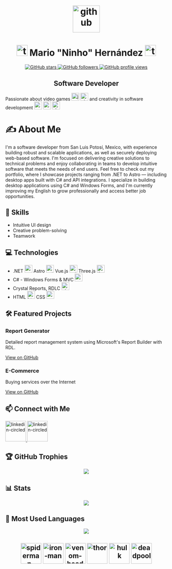 <h1 align="center"> <img width="84" height="84" src="https://img.icons8.com/arcade/64/github.png" alt="github"/></h1>
<h1 align="center">
  <img width="34" height="34" src="https://img.icons8.com/arcade/64/test-account.png" alt="test-account"/>
  Mario "Ninho" Hernández
  <img width="34" height="34" src="https://img.icons8.com/arcade/64/tiktok-verified-account.png" alt="tiktok-verified-account"/>
</h1>
<p align="center">
  <a href="https://github.com/ninhoProgrammer?tab=repositories&sort=stargazers">
    <img alt="GitHub stars" src="https://img.shields.io/github/stars/ninhoProgrammer?style=for-the-badge&logo=github" />
  </a>
  <a href="https://github.com/ninhoProgrammer?tab=followers">
    <img alt="GitHub followers" src="https://img.shields.io/github/followers/ninhoProgrammer?style=for-the-badge&logo=github" />
  </a>
  <a href="https://github.com/ninhoProgrammer/">
    <img alt="GitHub profile views" src="https://komarev.com/ghpvc/?username=ninhoProgrammer&style=for-the-badge" />
  </a>
</p>

<h2 align="center">Software Developer</h2>
<p>
  Passionate about video games
  <img width="24" height="24" src="https://img.icons8.com/arcade/64/james-bond.png" alt="james-bond"/>
  <img width="24" height="24" src="https://img.icons8.com/arcade/64/nintendo-switch-logo.png" alt="nintendo-switch-logo"/>
  and creativity in software development
  <img width="24" height="24" src="https://img.icons8.com/arcade/64/repository.png" alt="repository"/>
  <img width="24" height="24" src="https://img.icons8.com/arcade/64/source-code.png" alt="source-code"/>
  <img width="24" height="24" src="https://img.icons8.com/arcade/64/checklist.png" alt="checklist"/>
</p>
<h1>✍️ About Me</h1>
<p>
  I'm a software developer from San Luis Potosí, Mexico, with experience building robust and scalable applications, as well as securely deploying web-based software. I'm focused on delivering creative solutions to technical problems and enjoy collaborating in teams to develop intuitive software that meets the needs of end users. Feel free to check out my portfolio, where I showcase projects ranging from .NET to Astro — including desktop apps built with C# and API integrations. I specialize in building desktop applications using C# and Windows Forms, and I'm currently improving my English to grow professionally and access better job opportunities.
</p>

<div class="container">
  <h2>🧰 Skills</h2>
  <ul>
    <li>Intuitive UI design</li>
    <li>Creative problem-solving</li>
    <li>Teamwork</li>
  </ul>

  <h2>💻 Technologies</h2>
  <ul>
    <li>.NET <img width="24" height="24" src="https://img.icons8.com/color/48/net-framework.png" alt="net-framework"/> Astro <img width="24" height="24" src="https://img.icons8.com/?size=100&id=kXuRhjMIeKhk&format=png&color=000000" alt="astro"/> Vue.js <img width="24" height="24" src="https://img.icons8.com/?size=100&id=rY6agKizO9eb&format=png&color=000000" alt="astro"/> Three.js <img width="24" height="24" src="https://img.icons8.com/?size=100&id=j0beBVnUo5dZ&format=png&color=000000" alt="threejs"/></li>
    <li>C# - Windows Forms & MVC <img width="24" height="24" src="https://img.icons8.com/nolan/64/c-sharp-logo.png" alt="c-sharp-logo"/></li>
    <li>Crystal Reports, RDLC <img width="24" height="24" src="https://img.icons8.com/arcade/64/pie-chart-report.png" alt="pie-chart-report"/></li>
    <li>HTML <img width="24" height="24" src="https://img.icons8.com/arcade/64/html-5.png" alt="html-5"/> CSS <img width="24" height="24" src="https://img.icons8.com/fluency/48/css3.png" alt="css3"/></li>
  </ul>

  <h2>🛠️ Featured Projects</h2>
  <div class="projects">
    <div class="project-card">
      <h3>Report Generator</h3>
      <p>Detailed report management system using Microsoft's Report Builder with RDL.</p>
      <a href="https://github.com/ninhoProgrammer/Reporteadores">View on GitHub</a>
    </div>
    <div class="project-card">
      <h3>E-Commerce</h3>
      <p>Buying services over the Internet</p>
      <a href="https://github.com/ninhoProgrammer/ecommer">View on GitHub</a>
    </div>
  </div>

  <h2>📫 Connect with Me</h2>
  <a href="https://www.linkedin.com/in/it-mario-hernández/">
    <img width="64" height="64" src="https://img.icons8.com/arcade/64/linkedin-circled.png" alt="linkedin-circled"/>
  </a><a href="https://mario-hernandez-site.vercel.app">
    <img width="64" height="64" src="https://img.icons8.com/?size=100&id=XZq0ctcsjbHB&format=png" alt="linkedin-circled"/>
  </a>

<h2>🏆 GitHub Trophies</h2>  
<div align="center" class="container">
  <img src="https://github-profile-trophy.vercel.app/?username=ninhoProgrammer&theme=radical&title=MultiLanguage,Repositories,Commits,Followers,Stars,Issues,PullRequest,Experience,Reviews&date=12312025">
</div>

<h2>📊 Stats</h2>  
<div align="center" class="container">
  <picture>
  <source
    srcset="https://github-readme-stats.vercel.app/api?username=ninhoProgrammer&layout=donut-vertical&show_icons=true&theme=radical"
    media="(prefers-color-scheme: dark)"
  />
  <source
    srcset="https://github-readme-stats.vercel.app/api?username=ninhoProgrammer&show_icons=true"
    media="(prefers-color-scheme: light), (prefers-color-scheme: no-preference)"
  />
  <img src="https://github-readme-stats.vercel.app/api?username=ninhoProgrammer&show_icons=true" />
</picture>
</div>

<h2>🧠 Most Used Languages</h2>
<div align="center" class="container">
  <img src="https://github-readme-stats.vercel.app/api/top-langs/?username=ninhoProgrammer&layout=donut&theme=radical&hide_border=true&date=12312025">
</div>
  
  <h2></h2>

  <h2 align="center">
    <img width="64" height="64" src="https://img.icons8.com/arcade/64/spiderman-head.png" alt="spiderman-head"/>
    <img width="64" height="64" src="https://img.icons8.com/arcade/64/iron-man.png" alt="iron-man"/>
    <img width="64" height="64" src="https://img.icons8.com/arcade/64/venom-head.png" alt="venom-head"/>
    <img width="64" height="64" src="https://img.icons8.com/arcade/64/thor.png" alt="thor"/>
    <img width="64" height="64" src="https://img.icons8.com/arcade/64/hulk.png" alt="hulk"/>
    <img width="64" height="64" src="https://img.icons8.com/arcade/64/deadpool.png" alt="deadpool"/>
  </h2>
</div>


<!--
**ninhoProgrammer/ninhoProgrammer** is a ✨ _special_ ✨ repository because its `README.md` (this file) appears on your GitHub profile.

Here are some ideas to get you started:

- 🔭 I’m currently working on ...
- 🌱 I’m currently learning ...
- 👯 I’m looking to collaborate on ...
- 🤔 I’m looking for help with ...
- 💬 Ask me about ...
- 📫 How to reach me: ...
- 😄 Pronouns: ...
- ⚡ Fun fact: ...
-->
